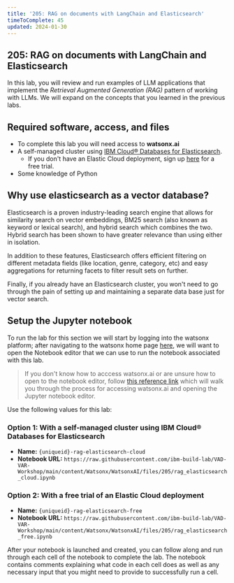 ```yaml
---
title: '205: RAG on documents with LangChain and Elasticsearch'
timeToComplete: 45
updated: 2024-01-30
---
```


## 205: RAG on documents with LangChain and Elasticsearch

In this lab, you will review and run examples of LLM applications that implement the _Retrieval Augmented Generation (RAG)_ pattern of working with LLMs. We will expand on the concepts that you learned in the previous labs.

## Required software, access, and files

- To complete this lab you will need access to **watsonx.ai**
- A self-managed cluster using [IBM Cloud® Databases for Elasticsearch](https://cloud.ibm.com/docs/databases-for-elasticsearch?topic=databases-for-elasticsearch-getting-started).
  - If you don't have an Elastic Cloud deployment, sign up [here](https://cloud.elastic.co/registration) for a free trial.
- Some knowledge of Python

## Why use elasticsearch as a vector database?

Elasticsearch is a proven industry-leading search engine that allows for similarity search on vector embeddings, BM25 search (also known as keyword or lexical search), and hybrid search which combines the two. Hybrid search has been shown to have greater relevance than using either in isolation.

In addition to these features, Elasticsearch offers efficient filtering on different metadata fields (like location, genre, category, etc) and easy aggregations for returning facets to filter result sets on further.

Finally, if you already have an Elasticsearch cluster, you won't need to go through the pain of setting up and maintaining a separate data base just for vector search.

## Setup the Jupyter notebook

To run the lab for this section we will start by logging into the watsonx platform; after navigating to the watsonx home page [here](https://dataplatform.cloud.ibm.com/wx/home), we will want to open the Notebook editor that we can use to run the notebook associated with this lab.

> If you don't know how to acccess watsonx.ai or are unsure how to open to the notebook editor, follow [this reference link](/watsonx/watsonxai/100#how-do-i-import-a-jupyter-notebook-in-watsonxai) which will walk you through the process for accessing watsonx.ai and opening the Jupyter notebook editor.

Use the following values for this lab:

### Option 1: With a self-managed cluster using IBM Cloud® Databases for Elasticsearch

- **Name:** `{uniqueid}-rag-elasticsearch-cloud`
- **Notebook URL:** `https://raw.githubusercontent.com/ibm-build-lab/VAD-VAR-Workshop/main/content/Watsonx/WatsonxAI/files/205/rag_elasticsearch_cloud.ipynb`

### Option 2: With a free trial of an Elastic Cloud deployment

- **Name:** `{uniqueid}-rag-elasticsearch-free`
- **Notebook URL:** `https://raw.githubusercontent.com/ibm-build-lab/VAD-VAR-Workshop/main/content/Watsonx/WatsonxAI/files/205/rag_elasticsearch_free.ipynb`

After your notebook is launched and created, you can follow along and run through each cell of the notebook to complete the lab. The notebook contains comments explaining what code in each cell does as well as any necessary input that you might need to provide to successfully run a cell.

